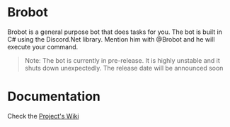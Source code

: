 # Brobot
Brobot is a general purpose bot that does tasks for you. 
The bot is built in C# using the Discord.Net library. 
Mention him with @Brobot and he will execute your command. 

> Note: The bot is currently in pre-release. It is highly unstable and it shuts down unexpectedly. The release date will be announced soon

# Documentation
Check the [Project's Wiki](https://github.com/DavCam05/Brobot/wiki)

